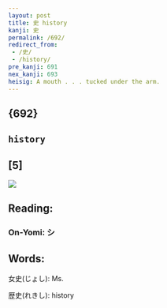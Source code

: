 ```yaml
---
layout: post
title: 史 history
kanji: 史
permalink: /692/
redirect_from:
 - /史/
 - /history/
pre_kanji: 691
nex_kanji: 693
heisig: A mouth . . . tucked under the arm.
---
```


## {692}

## `history`

## [5]

<div class="stroke"><img src="E58FB2.png" /></div>

## Reading:

### On-Yomi: シ

## Words:

女史(じょし): Ms.

歴史(れきし): history

